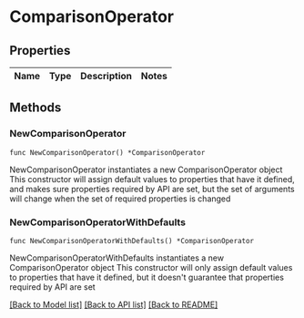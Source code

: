 # ComparisonOperator

## Properties

Name | Type | Description | Notes
------------ | ------------- | ------------- | -------------

## Methods

### NewComparisonOperator

`func NewComparisonOperator() *ComparisonOperator`

NewComparisonOperator instantiates a new ComparisonOperator object
This constructor will assign default values to properties that have it defined,
and makes sure properties required by API are set, but the set of arguments
will change when the set of required properties is changed

### NewComparisonOperatorWithDefaults

`func NewComparisonOperatorWithDefaults() *ComparisonOperator`

NewComparisonOperatorWithDefaults instantiates a new ComparisonOperator object
This constructor will only assign default values to properties that have it defined,
but it doesn't guarantee that properties required by API are set


[[Back to Model list]](../README.md#documentation-for-models) [[Back to API list]](../README.md#documentation-for-api-endpoints) [[Back to README]](../README.md)


